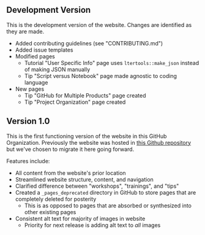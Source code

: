 ## Development Version

This is the development version of the website. Changes are identified as they are made.

- Added contributing guidelines (see "CONTRIBUTING.md")
- Added issue templates
- Modified pages
    - Tutorial "User Specific Info" page uses `ltertools::make_json` instead of making JSON manually
    - Tip "Script versus Notebook" page made agnostic to coding language
- New pages
    - Tip "GitHub for Multiple Products" page created
    - Tip "Project Organization" page created

## Version 1.0

This is the first functioning version of the website in this GitHub Organization. Previously the website was hosted in [this Github repository](https://nceas.github.io/scicomp.github.io/) but we've chosen to migrate it here going forward.

Features include:

- All content from the website's prior location
- Streamlined website structure, content, and navigation
- Clarified difference between "workshops", "trainings", and "tips"
- Created a `_pages_deprecated` directory in GitHub to store pages that are completely deleted for posterity
    - This is as opposed to pages that are absorbed or synthesized into other existing pages
- Consistent alt text for majority of images in website
    - Priority for next release is adding alt text to _all_ images
